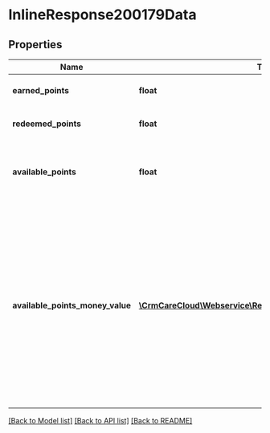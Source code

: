 # InlineResponse200179Data

## Properties
Name | Type | Description | Notes
------------ | ------------- | ------------- | -------------
**earned_points** | **float** | Amount of earned points in time interval. | [optional] 
**redeemed_points** | **float** | Amount of redeemed points in time interval. | [optional] 
**available_points** | **float** | Amount of available points in the moment. Time interval has no influence to the result. | [optional] 
**available_points_money_value** | [**\CrmCareCloud\Webservice\RestApi\Client\Model\MoneyValue[]**](MoneyValue.md) | Parameter shows money representation of the &#x27;available_points&#x27; parameter. CareCloud calculates money value for every system currency. The calculation is available only if the customer  status allows a point payment. This setup is possible in CareCloud administration. | [optional] 

[[Back to Model list]](../../README.md#documentation-for-models) [[Back to API list]](../../README.md#documentation-for-api-endpoints) [[Back to README]](../../README.md)

